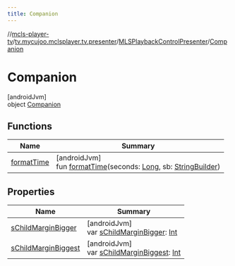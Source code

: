 ```yaml
---
title: Companion
---
```

//[mcls-player-tv](../../../../index.html)/[tv.mycujoo.mclsplayer.tv.presenter](../../index.html)/[MLSPlaybackControlPresenter](../index.html)/[Companion](index.html)



# Companion



[androidJvm]\
object [Companion](index.html)



## Functions


| Name | Summary |
|---|---|
| [formatTime](format-time.html) | [androidJvm]<br>fun [formatTime](format-time.html)(seconds: [Long](https://kotlinlang.org/api/latest/jvm/stdlib/kotlin/-long/index.html), sb: [StringBuilder](https://kotlinlang.org/api/latest/jvm/stdlib/kotlin.text/-string-builder/index.html)) |


## Properties


| Name | Summary |
|---|---|
| [sChildMarginBigger](s-child-margin-bigger.html) | [androidJvm]<br>var [sChildMarginBigger](s-child-margin-bigger.html): [Int](https://kotlinlang.org/api/latest/jvm/stdlib/kotlin/-int/index.html) |
| [sChildMarginBiggest](s-child-margin-biggest.html) | [androidJvm]<br>var [sChildMarginBiggest](s-child-margin-biggest.html): [Int](https://kotlinlang.org/api/latest/jvm/stdlib/kotlin/-int/index.html) |

